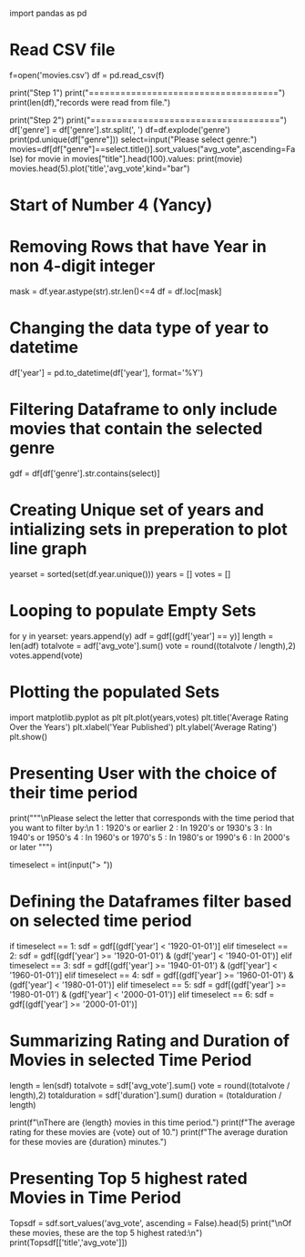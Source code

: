 import pandas as pd


# Read CSV file
f=open('movies.csv')
df = pd.read_csv(f)

print("Step 1")
print("====================================")
print(len(df),"records were read from file.")

print("Step 2")
print("====================================")
df['genre'] = df['genre'].str.split(', ')
df=df.explode('genre')
print(pd.unique(df["genre"]))
select=input("Please select genre:")
movies=df[df["genre"]==select.title()].sort_values("avg_vote",ascending=False)
for movie in movies["title"].head(100).values:
    print(movie)
movies.head(5).plot('title','avg_vote',kind="bar")



# Start of Number 4 (Yancy)


# Removing Rows that have Year in non 4-digit integer
mask = df.year.astype(str).str.len()<=4
df = df.loc[mask]

# Changing the data type of year to datetime
df['year'] = pd.to_datetime(df['year'], format='%Y')


# Filtering Dataframe to only include movies that contain the selected genre
gdf = df[df['genre'].str.contains(select)]


# Creating Unique set of years and intializing sets in preperation to plot line graph
yearset = sorted(set(df.year.unique()))
years = []
votes = []

# Looping to populate Empty Sets
for y in yearset:
    years.append(y)
    adf = gdf[(gdf['year'] == y)]
    length = len(adf)
    totalvote = adf['avg_vote'].sum()
    vote =  round((totalvote / length),2)
    votes.append(vote)

# Plotting the populated Sets
import matplotlib.pyplot as plt
plt.plot(years,votes)
plt.title('Average Rating Over the Years')
plt.xlabel('Year Published')
plt.ylabel('Average Rating')
plt.show()


# Presenting User with the choice of their time period
print("""\nPlease select the letter that corresponds with the time period that you want to filter by:\n
1 : 1920's or earlier
2 : In 1920's or 1930's
3 : In 1940's or 1950's
4 : In 1960's or 1970's
5 : In 1980's or 1990's
6 : In 2000's or later
""")

timeselect = int(input("> "))


# Defining the Dataframes filter based on selected time period
if timeselect == 1:
    sdf = gdf[(gdf['year'] < '1920-01-01')]
elif timeselect == 2:
    sdf = gdf[(gdf['year'] >= '1920-01-01') & (gdf['year'] < '1940-01-01')]
elif timeselect == 3:
    sdf = gdf[(gdf['year'] >= '1940-01-01') & (gdf['year'] < '1960-01-01')]
elif timeselect == 4:
    sdf = gdf[(gdf['year'] >= '1960-01-01') & (gdf['year'] < '1980-01-01')]
elif timeselect == 5:
    sdf = gdf[(gdf['year'] >= '1980-01-01') & (gdf['year'] < '2000-01-01')]
elif timeselect == 6:
    sdf = gdf[(gdf['year'] >= '2000-01-01')]


# Summarizing Rating and Duration of Movies in selected Time Period
length = len(sdf)
totalvote = sdf['avg_vote'].sum()
vote = round((totalvote / length),2)
totalduration = sdf['duration'].sum()
duration = (totalduration / length)

print(f"\nThere are {length} movies in this time period.")
print(f"The average rating for these movies are {vote} out of 10.")
print(f"The average duration for these movies are {duration} minutes.")


# Presenting Top 5 highest rated Movies in Time Period
Topsdf = sdf.sort_values('avg_vote', ascending = False).head(5)
print("\nOf these movies, these are the top 5 highest rated:\n")
print(Topsdf[['title','avg_vote']])
